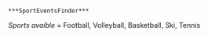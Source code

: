                                                                 ***SportEventsFinder***
*Sports avaible* = Football, Volleyball, Basketball, Ski, Tennis
